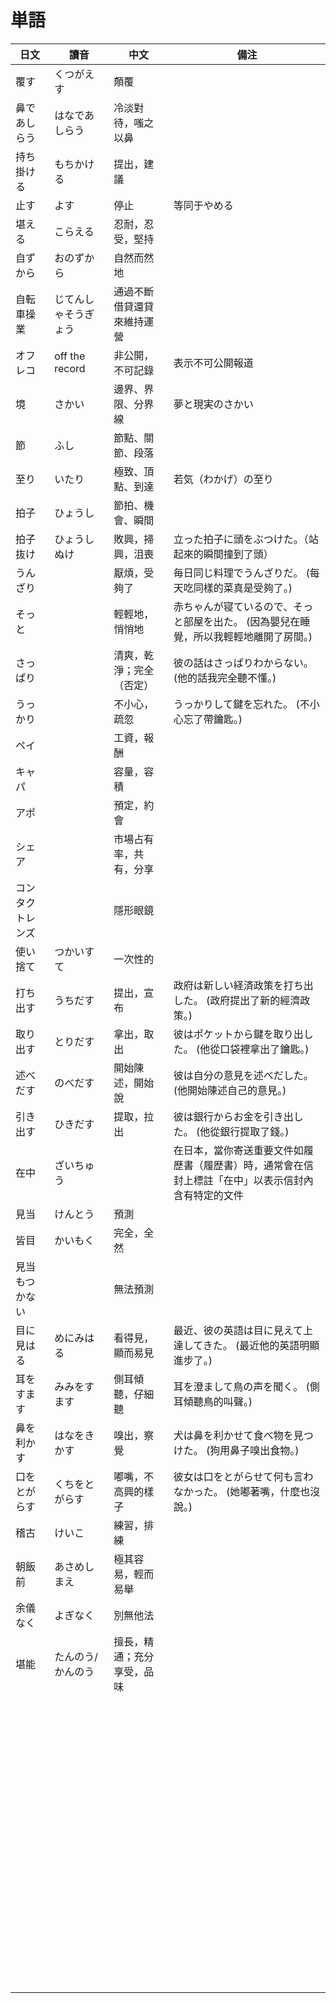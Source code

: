 # 単語

| **日文**   | **讀音**         | **中文**        | **備注**                                            |
|----------|----------------|---------------|---------------------------------------------------|
| 覆す       | くつがえす          | 顛覆            |                                                   |
| 鼻であしらう   | はなであしらう        | 冷淡對待，嗤之以鼻     |                                                   |
| 持ち掛ける    | もちかける          | 提出，建議         |                                                   |
| 止す       | よす             | 停止            | 等同于やめる                                            |
| 堪える      | こらえる           | 忍耐，忍受，堅持      |                                                   |
| 自ずから     | おのずから          | 自然而然地         |                                                   |
| 自転車操業    | じてんしゃそうぎょう     | 通過不斷借貸還貸來維持運營 |                                                   |
| オフレコ     | off the record | 非公開，不可記錄      | 表示不可公開報道                                          |
| 境        | さかい            | 邊界、界限、分界線     | 夢と現実のさかい                                          |
| 節        | ふし             | 節點、關節、段落      |                                                   |
| 至り       | いたり            | 極致、頂點、到達      | 若気（わかげ）の至り                                        |
| 拍子       | ひょうし           | 節拍、機會、瞬間      |                                                   |
| 拍子抜け     | ひょうしぬけ         | 敗興，掃興，沮喪      | 立った拍子に頭をぶつけた。（站起來的瞬間撞到了頭）                         |
| うんざり     |                | 厭煩，受夠了        | 毎日同じ料理でうんざりだ。 (每天吃同樣的菜真是受夠了。)                     |
| そっと      |                | 輕輕地，悄悄地       | 赤ちゃんが寝ているので、そっと部屋を出た。 (因為嬰兒在睡覺，所以我輕輕地離開了房間。)      |
| さっぱり     |                | 清爽，乾淨；完全（否定）  | 彼の話はさっぱりわからない。 (他的話我完全聽不懂。)                       |
| うっかり     |                | 不小心，疏忽        | うっかりして鍵を忘れた。 (不小心忘了帶鑰匙。)                          |
| ペイ       |                | 工資，報酬         |                                                   |
| キャパ      |                | 容量，容積         |                                                   |
| アポ       |                | 預定，約會         |                                                   |
| シェア      |                | 市場占有率，共有，分享   |                                                   |
| コンタクトレンズ |                | 隱形眼鏡          |                                                   |
| 使い捨て     | つかいすて          | 一次性的          |                                                   |
| 打ち出す     | うちだす           | 提出，宣布         | 政府は新しい経済政策を打ち出した。 (政府提出了新的經濟政策。)                  |
| 取り出す     | とりだす           | 拿出，取出         | 彼はポケットから鍵を取り出した。 (他從口袋裡拿出了鑰匙。)                    |
| 述べだす     | のべだす           | 開始陳述，開始說      | 彼は自分の意見を述べだした。 (他開始陳述自己的意見。)                      |
| 引き出す     | ひきだす           | 提取，拉出         | 彼は銀行からお金を引き出した。 (他從銀行提取了錢。)                       |
| 在中       | ざいちゅう          |               | 在日本，當你寄送重要文件如履歷書（履歴書）時，通常會在信封上標註「在中」以表示信封內含有特定的文件 |
| 見当       | けんとう           | 預測            |                                                   |
| 皆目       | かいもく           | 完全，全然         |                                                   |
| 見当もつかない  |                | 無法預測          |                                                   |
| 目に見はる    | めにみはる          | 看得見，顯而易見      | 最近、彼の英語は目に見えて上達してきた。 (最近他的英語明顯進步了。)               |
| 耳をすます    | みみをすます         | 側耳傾聽，仔細聽      | 耳を澄まして鳥の声を聞く。 (側耳傾聽鳥的叫聲。)                         |
| 鼻を利かす    | はなをきかす         | 嗅出，察覺         | 犬は鼻を利かせて食べ物を見つけた。 (狗用鼻子嗅出食物。)                     |
| 口をとがらす   | くちをとがらす        | 嘟嘴，不高興的樣子     | 彼女は口をとがらせて何も言わなかった。 (她嘟著嘴，什麼也沒說。)                 |
| 稽古       | けいこ            | 練習，排練         |                                                   |
| 朝飯前      | あさめしまえ         | 極其容易，輕而易舉     |                                                   |
| 余儀なく     | よぎなく           | 別無他法          |                                                   |
| 堪能       | たんのう/かんのう      | 擅長，精通；充分享受，品味 |                                                   |
|          |                |               |                                                   |
|          |                |               |                                                   |
|          |                |               |                                                   |
|          |                |               |                                                   |
|          |                |               |                                                   |
|          |                |               |                                                   |
|          |                |               |                                                   |
|          |                |               |                                                   |
|          |                |               |                                                   |
|          |                |               |                                                   |
|          |                |               |                                                   |
|          |                |               |                                                   |
|          |                |               |                                                   |
|          |                |               |                                                   |
|          |                |               |                                                   |
|          |                |               |                                                   |
|          |                |               |                                                   |
|          |                |               |                                                   |
|          |                |               |                                                   |
|          |                |               |                                                   |
|          |                |               |                                                   |
|          |                |               |                                                   |
|          |                |               |                                                   |
|          |                |               |                                                   |
|          |                |               |                                                   |
|          |                |               |                                                   |
|          |                |               |                                                   |
|          |                |               |                                                   |
|          |                |               |                                                   |
|          |                |               |                                                   |
|          |                |               |                                                   |
|          |                |               |                                                   |
|          |                |               |                                                   |
|          |                |               |                                                   |
|          |                |               |                                                   |
|          |                |               |                                                   |
|          |                |               |                                                   |
|          |                |               |                                                   |
|          |                |               |                                                   |
|          |                |               |                                                   |
|          |                |               |                                                   |
|          |                |               |                                                   |
|          |                |               |                                                   |
|          |                |               |                                                   |
|          |                |               |                                                   |
|          |                |               |                                                   |
|          |                |               |                                                   |
|          |                |               |                                                   |
|          |                |               |                                                   |
|          |                |               |                                                   |
|          |                |               |                                                   |
|          |                |               |                                                   |
|          |                |               |                                                   |
|          |                |               |                                                   |
|          |                |               |                                                   |
|          |                |               |                                                   |
|          |                |               |                                                   |
|          |                |               |                                                   |
|          |                |               |                                                   |
|          |                |               |                                                   |
|          |                |               |                                                   |
|          |                |               |                                                   |
|          |                |               |                                                   |
|          |                |               |                                                   |
|          |                |               |                                                   |
|          |                |               |                                                   |
|          |                |               |                                                   |
|          |                |               |                                                   |
|          |                |               |                                                   |
|          |                |               |                                                   |
|          |                |               |                                                   |
|          |                |               |                                                   |
|          |                |               |                                                   |
|          |                |               |                                                   |
|          |                |               |                                                   |
|          |                |               |                                                   |
|          |                |               |                                                   |
|          |                |               |                                                   |
|          |                |               |                                                   |
